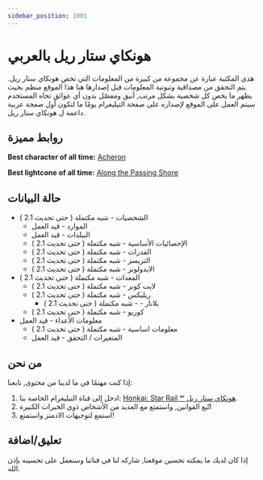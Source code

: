 ```yaml
---
sidebar_position: 1001
---
```


# هونكاي ستار ريل بالعربي

هذي المكتبة عبارة عن مجموعة من كبيرة من المعلومات التي تخص هونكاي ستار ريل. يتم التحقق من مصداقية وثبوتية المعلومات قبل إصدارها هنا
هذا الموقع منظم بحيث يظهر ما يخص كل شخصية بشكل مرتب, أنيق ومفصّل بدون أي عوائق تجاه المستخدم
سيتم العمل على الموقع لإصداره على صفحة التيليغرام يومًا ما لتكون أول صفحة عربية داعمة ل هونكاي ستار ريل.


## روابط مميزة

**Best character of all time:** [Acheron](/characters/lightning/acheron)

**Best lightcone of all time:** [Along the Passing Shore](equipment/lightcones/nihility#along-the-passing-shore)

## حالة البيانات

* الشخصيات - شبه مكتملة ( حتى تحديث 2.1 )
  * الموارد - قيد العمل
  * البيلدات - قيد العمل
  * الإحصائيات الأساسية - شبه مكتملة ( حتى تحديث 2.1 )
  * القدرات - شبه مكتملة ( حتى تحديث 2.1 )
  * التريسز - شبه مكتملة ( حتى تحديث 2.1 )
  * الايدولونز - شبه مكتملة ( حتى تحديث 2.1 )
* المعدات - شبه مكتملة ( حتى تحديث 2.1 )
  * لايت كونز - شبه مكتملة ( حتى تحديث 2.1 )
  * ريليكس  - شبه مكتملة ( حتى تحديث 2.1 )
    * بلانار -  - شبه مكتملة ( حتى تحديث 2.1 )
  * كوريو - شبه مكتملة ( حتى تحديث 2.1 )
* معلومات الأعداء - قيد العمل
  * معلومات اساسية - شبه مكتملة ( حتى تحديث 2.1 )
  * المتغيرات / التحقق - قيد العمل

## من نحن

إذا كنت مهتمًا في ما لدينا من محتوى, تابعنا:
1. ادخل إلى قناة التيليغرام الخاصة بنا: [Honkai: Star Rail ᵃʳ هونكاي ستار ريل](https://t.me/HonkaiStarRailAR).
2. اتّبع القوانين, واستمتع مع العديد من الأشخاص ذوي الخبرات الكبيرة
3. استمع لتوجيهات الادمنز واستمتع!

## تعليق/اضافة

إذا كان لديك ما يمكنه تحسين موقعنا, شاركه لنا في قناتنا وسنعمل على تحسينه بإذن الله.
